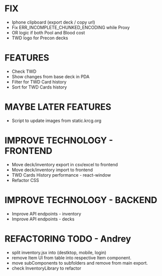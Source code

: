 # FIX
- Iphone clipboard (export deck / copy url)
- Fix ERR_INCOMPLETE_CHUNKED_ENCODING while Proxy
- OR logic if both Pool and Blood cost
- TWD logo for Precon decks

# FEATURES
- Check TWD
- Show changes from base deck in PDA
- Filter for TWD Card history
- Sort for TWD Cards history

# MAYBE LATER FEATURES
- Script to update images from static.krcg.org

# IMPROVE TECHNOLOGY - FRONTEND
- Move deck/inventory export in csv/excel to frontend
- Move deck/inventory import to frontend
- TWD Cards History performance - react-window
- Refactor CSS

# IMPROVE TECHNOLOGY - BACKEND
- Improve API endpoints - inventory
- Improve API endpoints - decks

# REFACTORING TODO - Andrey
- split inventory.jsx into (destktop, mobile, login)
- remove Item UI from table into respective Item component.
- move subComponents to subfolders and remove from main export.
- check InventoryLibrary to refactor
